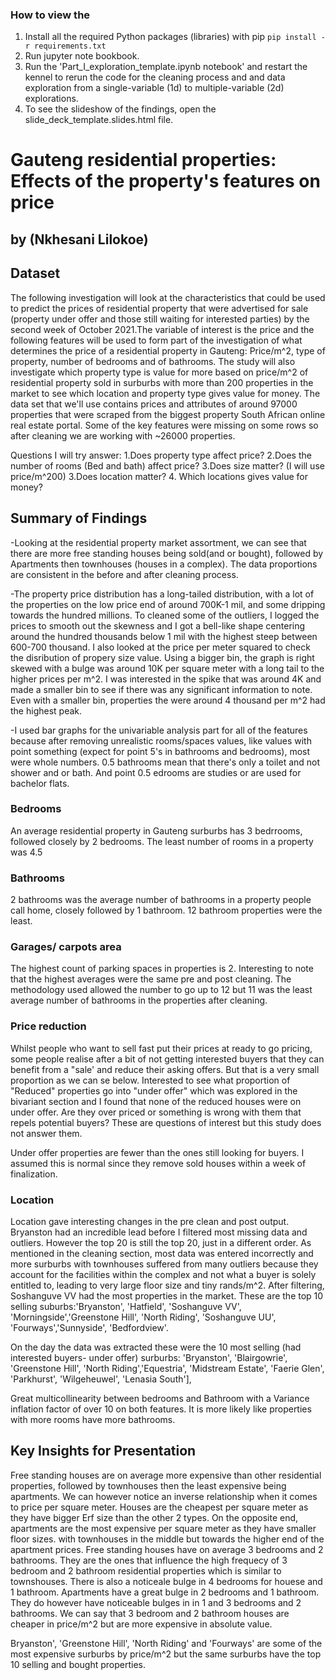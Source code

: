 ### How to view the 

1. Install all the required Python packages (libraries) with pip
`pip install -r requirements.txt`
2. Run jupyter note bookbook.
3. Run the 'Part_I_exploration_template.ipynb notebook' and restart the kennel to rerun the code for the cleaning process and and data exploration from a 
single-variable (1d) to multiple-variable (2d) explorations.
4. To see the slideshow of the findings, open the slide_deck_template.slides.html file.

# Gauteng residential properties: Effects of the property's features on price
## by (Nkhesani Lilokoe)


## Dataset

The following investigation will look at the characteristics that could be used to predict the prices of residential property that were advertised for sale (property under offer and those still waiting for interested parties) by the second week of October 2021.The variable of interest is the price and the following features will be used to form part of the investigation of what determines the price of a residential property in Gauteng: Price/m^2, type of property, number of bedrooms and of bathrooms. The study will also investigate which property type is value for more based on price/m^2 of residential property sold in surburbs with more than 200 properties in the market to see which location and property type gives value for money. The data set that we'll use contains prices and attributes of around 97000 properties that were scraped from the biggest property South African online real estate portal. Some of the key features were missing on some rows so after cleaning we are working with ~26000 properties.

Questions I will try answer: 
1.Does property type affect price?
2.Does the number of rooms (Bed and bath) affect price?
3.Does size matter? (I will use price/m^200) 
3.Does location matter?
4. Which locations gives value for money?

## Summary of Findings

-Looking at the residential property market assortment, we can see that there are more free standing houses being sold(and or bought), followed by Apartments then townhouses (houses in a complex). The data proportions are consistent in the before and after cleaning process.

-The property price distribution has a long-tailed distribution, with a lot of the properties on the low price end of around 700K-1 mil, and some dripping towards the hundred millions. To cleaned some of the outliers, I logged the prices to smooth out the skewness and I got a bell-like shape centering around the hundred thousands below 1 mil with the highest steep between 600-700 thousand. I also looked at the price per meter squared to check the disribution of propery size value. Using a bigger bin, the graph is right skewed with a bulge was around 10K per square meter with a long tail to the higher prices per m^2. I was interested in the spike that was around 4K and made a smaller bin to see if there was any significant information to note. Even with a smaller bin, properties the were around 4 thousand per m^2 had the highest peak. 

-I used bar graphs for the univariable analysis part for all of the features because after removing unrealistic rooms/spaces values, like values with point something (expect for point 5's in bathrooms and bedrooms), most were whole numbers. 0.5 bathrooms mean that there's only a toilet and not shower and or bath. And point 0.5 edrooms are studies or are used for bachelor flats. 

### Bedrooms
An average residential property in Gauteng surburbs has 3 bedrrooms, followed closely by 2 bedrooms. The least number of rooms in a property was 4.5
### Bathrooms
2 bathrooms was the average number of bathrooms in a property people call home, closely followed by 1 bathroom. 12 bathroom properties were the least.   
### Garages/ carpots area
The highest count of parking spaces in properties is 2. 
Interesting to note that the highest averages were the same pre and post cleaning. The methodology used allowed the number to go up to 12 but 11 was the least average number of bathrooms in the properties after cleaning.

### Price reduction
Whilst people who want to sell fast put their prices at ready to go pricing, some people realise after a bit of not getting interested buyers that they can benefit from a "sale' and reduce their asking offers. But that is a very small proportion as we can se below. Interested to see what proportion of "Reduced" properties go into "under offer" which was explored in the bivariant section and I found that none of the reduced houses were on under offer. Are they over priced or something is wrong with them that repels potential buyers? These are questions of interest but this study does not answer them.

Under offer properties are fewer than the ones still looking for buyers. I assumed this is normal since they remove sold houses within a week of finalization. 

### Location
Location gave interesting changes in the pre clean and post output. Bryanston had an incredible lead before I filtered most missing data and outliers. However the top 20 is still the top 20, just in a different order. As mentioned in the cleaning section, most data was entered incorrectly and more surburbs with townhouses suffered from many outliers because they account for the facilities within the complex and not what a buyer is solely entitled to, leading to very large floor size and tiny rands/m^2. After filtering, Soshanguve VV had the most properties in the market. These are the top 10 selling suburbs:'Bryanston', 'Hatfield', 'Soshanguve VV', 'Morningside','Greenstone Hill', 'North Riding', 'Soshanguve UU', 'Fourways','Sunnyside', 'Bedfordview'. 

On the day the data was extracted these were the 10 most selling (had interested buyers- under offer) surburbs:
'Bryanston', 'Blairgowrie', 'Greenstone Hill', 'North Riding','Equestria', 'Midstream Estate', 'Faerie Glen', 'Parkhurst', 'Wilgeheuwel', 'Lenasia South'],

Great multicollinearity between bedrooms and Bathroom with a Variance inflation factor of over 10 on both features. It is more likely like properties with more rooms have more bathrooms.


## Key Insights for Presentation

Free standing houses are on average more expensive than other residential properties, followed by townhouses then the least expensive being apartments. We can however notice an inverse relationship when it comes to price per square meter. Houses are the cheapest per square meter as they have bigger Erf size than the other 2 types. On the opposite end, apartments are the most expensive per square meter as they have smaller floor sizes. with townhouses in the middle but towards the higher end of the apartment prices. Free standing houses have on average 3 bedrooms and 2 bathrooms. They are the ones that influence the high frequecy of 3 bedroom and 2 bathroom residential properties which is similar to townshouses. There is also a noticeale bulge in 4 bedrooms for houese and 1 bathroom.  Apartments have a great bulge in 2 bedrooms and 1 bathroom. They do however have noticeable bulges in in 1 and 3 bedrooms and 2 bathrooms. We can say that 3 bedroom and 2 bathroom houses are cheaper in price/m^2 but are more expensive in absolute value. 

Bryanston', 'Greenstone Hill', 'North Riding' and 'Fourways' are some of the most expensive surburbs by price/m^2 but the same surburbs have the top 10 selling and bought properties. 
